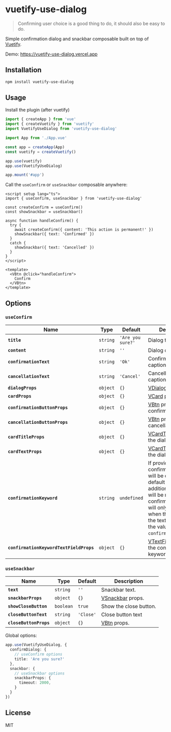 # vuetify-use-dialog

> Confirming user choice is a good thing to do, it should also be easy to do.

Simple confirmation dialog and snackbar composable built on top of [Vuetify](https://next.vuetifyjs.com).

Demo: https://vuetify-use-dialog.vercel.app

## Installation

```bash
npm install vuetify-use-dialog
```

## Usage

Install the plugin (after vuetify)

```ts
import { createApp } from 'vue'
import { createVuetify } from 'vuetify'
import VuetifyUseDialog from 'vuetify-use-dialog'

import App from './App.vue'

const app = createApp(App)
const vuetify = createVuetify()

app.use(vuetify)
app.use(VuetifyUseDialog)

app.mount('#app')
```

Call the `useConfirm` or `useSnackbar` composable anywhere:

```vue
<script setup lang="ts">
import { useConfirm, useSnackbar } from 'vuetify-use-dialog'

const createConfirm = useConfirm()
const showSnackbar = useSnackbar()

async function handleConfirm() {
  try {
    await createConfirm({ content: 'This action is permanent!' })
    showSnackbar({ text: 'Confirmed' })
  }
  catch {
    showSnackbar({ text: 'Cancelled' })
  }
}
</script>

<template>
  <VBtn @click="handleConfirm">
    Confirm
  </VBtn>
</template>
```

## Options

### `useConfirm`

| Name                                    | Type        | Default           | Description                                                                                                                                                                                                                            |
| --------------------------------------- | ----------- | ----------------- | -------------------------------------------------------------------------------------------------------------------------------------------------------------------------------------------------------------------------------------- |
| **`title`**                             | `string` | `'Are you sure?'` | Dialog title.                                                                                                                                                                                                                          |
| **`content`**                       | `string` | `''`              | Dialog content.                                                                                                                                                                          |
| **`confirmationText`**                  | `string` | `'Ok'`            | Confirmation button caption.                                                                                                                                                                                                           |
| **`cancellationText`**                  | `string` | `'Cancel'`        | Cancellation button caption.                                                                                                                                                                                                           |
| **`dialogProps`**                       | `object`    | `{}`              | [VDialog](https://next.vuetifyjs.com/en/api/v-dialog/#props) props.                                                                                                                                                             |
| **`cardProps`**                | `object`    | `{}`              | [VCard](https://next.vuetifyjs.com/en/api/v-card/#props) props.                                                                                                                                              |
| **`confirmationButtonProps`**           | `object`    | `{}`              | [VBtn](https://next.vuetifyjs.com/en/api/v-btn/#props) props for the confirmation button.                                                                                                                                 |
| **`cancellationButtonProps`**           | `object`    | `{}`              | [VBtn](https://next.vuetifyjs.com/en/api/v-btn/#props) props for the cancellation button.                                                                                                                                 |
| **`cardTitleProps`**                        | `object`    | `{}`              | [VCardTitle](https://next.vuetifyjs.com/en/api/v-card-title/#props) props for the dialog title.                                                                                                                                         |
| **`cardTextProps`**                      | `object`    | `{}`              | [VCardText](https://next.vuetifyjs.com/en/api/v-card-text/#props) props for the dialog content.                                                                                                                                   |
| **`confirmationKeyword`**                  | `string` | `undefined`            | If provided the confirmation button will be disabled by default and an additional textfield will be rendered. The confirmation button will only be enabled when the contents of the textfield match the value of `confirmationKeyword`.                                                                                                                                    |
| **`confirmationKeywordTextFieldProps`**                      | `object`    | `{}`              | [VTextField](https://next.vuetifyjs.com/en/api/v-text-field/#props) props for the confirmation keyword textfield.                                                                                                                                   |


### `useSnackbar`

| Name                                    | Type        | Default           | Description                                                                                                                                                                                                                            |
| --------------------------------------- | ----------- | ----------------- | -------------------------------------------------------------------------------------------------------------------------------------------------------------------------------------------------------------------------------------- |
| **`text`**                             | `string` | `''` | Snackbar text.                                                                                                                                                              |
| **`snackbarProps`**                       | `object`    | `{}`              | [VSnackbar](https://next.vuetifyjs.com/en/api/v-snackbar/#props) props.                                                                                                                                                             |
| **`showCloseButton`**                       | `boolean` | `true`              | Show the close button.
| **`closeButtonText`**                       | `string` | `'Close'`              | Close button text 
| **`closeButtonProps`**                       | `object`    | `{}`              | [VBtn](https://next.vuetifyjs.com/en/api/v-btn/#props) props.                                                                                                                                                             |

Global options:

```ts
app.use(VuetifyUseDialog, {
  confirmDialog: {
    // useConfirm options
    title: 'Are you sure?'
  },
  snackbar: {
    // useSnackbar options
    snackbarProps: {
      timeout: 2000,
    }
  }
})
```

## License

MIT
